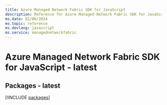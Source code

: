 ```yaml
---
title: Azure Managed Network Fabric SDK for JavaScript
description: Reference for Azure Managed Network Fabric SDK for JavaScript
ms.date: 02/08/2024
ms.topic: reference
ms.devlang: javascript
ms.service: managednetworkfabric
---
```

# Azure Managed Network Fabric SDK for JavaScript - latest
## Packages - latest
[!INCLUDE [packages](managed-network-fabric-index.md)]
